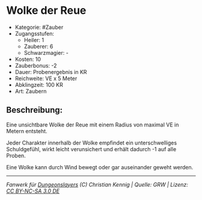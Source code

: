 # Wolke der Reue

- Kategorie: #Zauber
- Zugangsstufen:
  - Heiler: 1
  - Zauberer: 6
  - Schwarzmagier: -
- Kosten: 10
- Zauberbonus: -2
- Dauer: Probenergebnis in KR
- Reichweite: VE x 5 Meter
- Abklingzeit: 100 KR
- Art: Zaubern

## Beschreibung:

Eine unsichtbare Wolke der Reue mit einem Radius von maximal VE in Metern entsteht.

Jeder Charakter innerhalb der Wolke empfindet ein unterschwelliges Schuldgefühl, wirkt leicht verunsichert und erhält dadurch -1 auf alle Proben.

Eine Wolke kann durch Wind bewegt oder gar auseinander geweht werden.

---

_Fanwerk für [Dungeonslayers](https://www.dungeonslayers.net/) (C) Christian Kennig | Quelle: GRW | Lizenz: [CC BY-NC-SA 3.0 DE](https://creativecommons.org/licenses/by-nc-sa/3.0/de/)_
